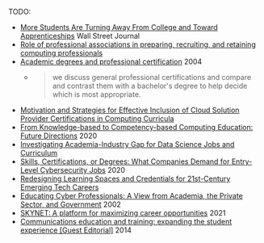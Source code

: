 
TODO:
* [More Students Are Turning Away From College and Toward Apprenticeships](https://www.wsj.com/articles/more-students-are-turning-away-from-college-and-toward-apprenticeships-15f3a05d) Wall Street Journal
* [Role of professional associations in preparing, recruiting, and retaining computing professionals](https://dl.acm.org/doi/10.1145/1982143.1982174)
* [Academic degrees and professional certification](https://ieeexplore.ieee.org/abstract/document/1366120) 2004
    * > we discuss general professional certifications and compare and contrast them with a bachelor's degree to help decide which is most appropriate.
* [Motivation and Strategies for Effective Inclusion of Cloud Solution Provider Certifications in Computing Curricula](https://dl.acm.org/doi/abs/10.1145/3571785.3574128)
* [From Knowledge-based to Competency-based Computing Education: Future Directions](https://ieeexplore.ieee.org/abstract/document/9274288) 2020
* [Investigating Academia-Industry Gap for Data Science Jobs and Curriculum](https://ieeexplore.ieee.org/abstract/document/9655894)
* [Skills, Certifications, or Degrees: What Companies Demand for Entry-Level Cybersecurity Jobs](https://eric.ed.gov/?id=EJ1246234) 2020
* [Redesigning Learning Spaces and Credentials for 21st-Century Emerging Tech Careers](https://www.learntechlib.org/p/215853/)
* [Educating Cyber Professionals: A View from Academia, the Private Sector, and Government](https://doi.org/10.1109/MSP.2012.36) 2002
* [SKYNET: A platform for maximizing career opportunities](https://eds.s.ebscohost.com/eds/detail/detail?vid=0&sid=fc2e2359-d15d-4e7d-b017-d3dd3783ef47%40redis&bdata=JkF1dGhUeXBlPWNvb2tpZSxpcCxzaGliJnNpdGU9ZWRzLWxpdmUmc2NvcGU9c2l0ZQ%3d%3d#AN=edseee.9487581&db=edseee) 2021
* [Communications education and training: expanding the student experience [Guest Editorial]](https://doi.org/10.1109/MCOM.2014.6979958) 2014